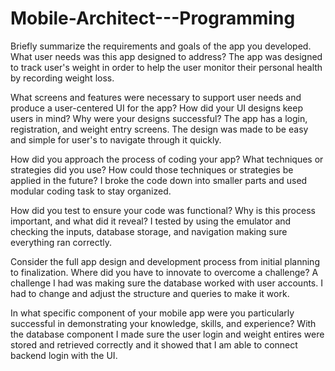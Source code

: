 # Mobile-Architect---Programming
Briefly summarize the requirements and goals of the app you developed. What user needs was this app designed to address?
The app was designed to track user's weight in order to help the user monitor their personal health by recording weight loss.

What screens and features were necessary to support user needs and produce a user-centered UI for the app? How did your UI designs keep users in mind? Why were your designs successful?
The app has a login, registration, and weight entry screens. The design was made to be easy and simple for user's to navigate through it quickly.

How did you approach the process of coding your app? What techniques or strategies did you use? How could those techniques or strategies be applied in the future?
I broke the code down into smaller parts and used modular coding task to stay organized.

How did you test to ensure your code was functional? Why is this process important, and what did it reveal?
I tested by using the emulator and checking the inputs, database storage, and navigation making sure everything ran correctly. 

Consider the full app design and development process from initial planning to finalization. Where did you have to innovate to overcome a challenge?
A challenge I had was making sure the database worked with user accounts. I had to change and adjust the structure and queries to make it work.

In what specific component of your mobile app were you particularly successful in demonstrating your knowledge, skills, and experience?
With the database component I made sure the user login and weight entires were stored and retrieved correctly and it showed that I am able to connect backend login with the UI.
